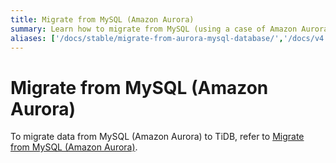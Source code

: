 ```yaml
---
title: Migrate from MySQL (Amazon Aurora)
summary: Learn how to migrate from MySQL (using a case of Amazon Aurora) to TiDB by using TiDB Data Migration (DM).
aliases: ['/docs/stable/migrate-from-aurora-mysql-database/','/docs/v4.0/migrate-from-aurora-mysql-database/','/docs/stable/how-to/migrate/from-mysql-aurora/']
---
```


# Migrate from MySQL (Amazon Aurora)

To migrate data from MySQL (Amazon Aurora) to TiDB, refer to [Migrate from MySQL (Amazon Aurora)](https://docs.pingcap.com/tidb-data-migration/v2.0/migrate-from-mysql-aurora).
